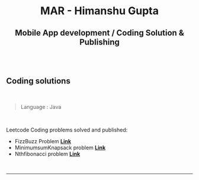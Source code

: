 <div align="center">
        
# MAR - Himanshu Gupta

## Mobile App development / Coding Solution & Publishing

</div>

<br>
<br>

## Coding solutions 

<br>


> Language : Java

<br>

Leetcode Coding problems solved and published:

- FizzBuzz Problem 
[**Link**](https://github.com/himanshumohit/mar/blob/main/FizzBuzz.java)
- MinimumsumKnapsack problem
[**Link**](https://github.com/himanshumohit/mar/blob/main/MinimumsumKnapsack.java)
- Nthfibonacci problem
[**Link**](https://github.com/himanshumohit/mar/blob/main/Nthfibonacci.java)

<br>
 
___ 
